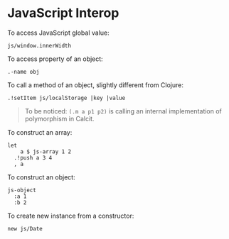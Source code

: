# JavaScript Interop

To access JavaScript global value:

```
js/window.innerWidth
```

To access property of an object:

```
.-name obj
```

To call a method of an object, slightly different from Clojure:

```
.!setItem js/localStorage |key |value
```

> To be noticed: `(.m a p1 p2)` is calling an internal implementation of polymorphism in Calcit.

To construct an array:

```
let
    a $ js-array 1 2
  .!push a 3 4
  , a
```

To construct an object:

```
js-object
  :a 1
  :b 2
```

To create new instance from a constructor:

```
new js/Date
```
